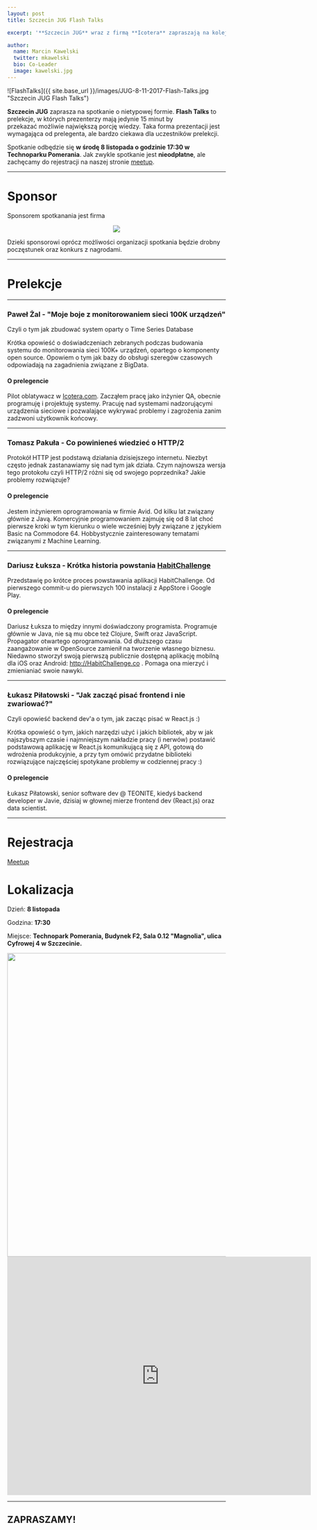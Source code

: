```yaml
---
layout: post
title: Szczecin JUG Flash Talks

excerpt: '**Szczecin JUG** wraz z firmą **Icotera** zapraszają na kolejne spotkanie, które odbędzie się **8 listopada o godzinie 17:30 w Technopark Pomerania**. Tematem spotkania są Flash Talks, czyli krótkie ale intensywne prezentacje, max 15 minut. Także szykuje się bardzo emocjonujące spotkanie :) ...'

author:
  name: Marcin Kawelski
  twitter: mkawelski
  bio: Co-Leader
  image: kawelski.jpg
---
```


![FlashTalks]({{ site.base_url }}/images/JUG-8-11-2017-Flash-Talks.jpg "Szczecin JUG Flash Talks")

**Szczecin JUG** zaprasza na spotkanie o nietypowej formie. **Flash Talks** to prelekcje, w których prezenterzy mają jedynie 15 minut by przekazać możliwie największą porcję wiedzy. Taka forma prezentacji jest wymagająca od prelegenta, ale bardzo ciekawa dla uczestników prelekcji.

Spotkanie odbędzie się **w środę 8 listopada o godzinie 17:30 w Technoparku Pomerania**. Jak zwykle spotkanie jest **nieodpłatne**, ale zachęcamy do rejestracji na naszej stronie [meetup](https://www.meetup.com/Szczecin-Java-Users-Group/).

***

# Sponsor

Sponsorem spotkanania jest firma

<div style="text-align: center">
<a href="https://icotera.com/"><img style="max-width: 500px" src="{{ site.base_url }}/images/sponsors/icotera-logo.png"></a>
</div>

Dzieki sponsorowi oprócz możliwości organizacji spotkania będzie drobny poczęstunek oraz konkurs z nagrodami.

***

# Prelekcje

***

### Paweł Żal - "Moje boje z monitorowaniem sieci 100K urządzeń"

Czyli o tym jak zbudować system oparty o Time Series Database

Krótka opowieść o doświadczeniach zebranych podczas budowania systemu do monitorowania sieci 100K+ urządzeń, opartego o komponenty open source. Opowiem o tym jak bazy do obsługi szeregów czasowych odpowiadają na zagadnienia związane z BigData.

#### O prelegencie

Pilot oblatywacz w [Icotera.com](https://icotera.com/). Zacząłem pracę jako inżynier QA, obecnie programuję i projektuję systemy. Pracuję nad systemami nadzorującymi urządzenia sieciowe i pozwalające wykrywać problemy i zagrożenia zanim zadzwoni użytkownik końcowy.

***
  
### Tomasz Pakuła - Co powinieneś wiedzieć o HTTP/2

Protokół HTTP jest podstawą działania dzisiejszego internetu. Niezbyt często jednak zastanawiamy się nad tym jak działa. Czym najnowsza wersja tego protokołu czyli HTTP/2 różni się od swojego poprzednika? Jakie problemy rozwiązuje?

#### O prelegencie

Jestem inżynierem oprogramowania w firmie Avid. Od kilku lat związany głównie z Javą. Komercyjnie programowaniem zajmuję się od 8 lat choć pierwsze kroki w tym kierunku o wiele wcześniej były związane z językiem Basic na Commodore 64.
Hobbystycznie zainteresowany tematami związanymi z Machine Learning.

***
  
### Dariusz Łuksza - Krótka historia powstania [HabitChallenge](http://HabitChallenge.co/)

Przedstawię po krótce proces powstawania aplikacji
HabitChallenge. Od pierwszego commit-u do pierwszych 100 instalacji z
AppStore i Google Play.

#### O prelegencie

Dariusz Łuksza to między innymi doświadczony programista.
Programuje głównie w Java, nie są mu obce też Clojure, Swift oraz
JavaScript. Propagator otwartego oprogramowania. Od dłuższego czasu
zaangażowanie w OpenSource zamienił na tworzenie własnego biznesu.
Niedawno stworzył swoją pierwszą publicznie dostępną aplikację mobilną
dla iOS oraz Android: http://HabitChallenge.co . Pomaga ona mierzyć i
zmienianiać swoie nawyki.

***

### Łukasz Piłatowski - "Jak zacząć pisać frontend i nie zwariować?"

Czyli opowieść backend dev'a o tym, jak zacząc pisać w React.js :)

Krótka opowieść o tym, jakich narzędzi użyć i jakich bibliotek, aby w jak najszybszym czasie i najmniejszym nakładzie pracy (i nerwów) postawić podstawową aplikację w React.js komunikującą się z API, gotową do wdrożenia produkcyjnie, a przy tym omówić przydatne biblioteki rozwiązujące najczęściej spotykane problemy w codziennej pracy :)

#### O prelegencie

Łukasz Piłatowski, senior software dev @ TEONITE, kiedyś backend developer w Javie, dzisiaj w głownej mierze frontend dev (React.js) oraz data scientist.

***

# Rejestracja

[Meetup](https://www.meetup.com/Szczecin-Java-Users-Group/)


# Lokalizacja
Dzień: **8 listopada**

Godzina: **17:30**

Miejsce: **Technopark Pomerania, Budynek F2, Sala 0.12 "Magnolia", ulica Cyfrowej 4 w Szczecinie.**

<div style="text-align: center">
	<img style="width: 700px" src="{{ site.base_url }}/images/technopark-bud-f2.png">
  <iframe src="https://www.google.com/maps/embed?pb=!1m18!1m12!1m3!1d2376.0313419445138!2d14.534005216059274!3d53.45002598000088!2m3!1f0!2f0!3f0!3m2!1i1024!2i768!4f13.1!3m3!1m2!1s0x47aa095010ddeac3%3A0x77358a1f557f82b9!2sTechnopark+Pomerania+-+Szczeci%C5%84ski+Park+Naukowo+-+Technologiczny!5e0!3m2!1sen!2spl!4v1509120094006" width="700" height="550" frameborder="0" style="border:0" allowfullscreen></iframe>
</div>

***

## ZAPRASZAMY!

